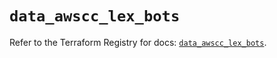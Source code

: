 # `data_awscc_lex_bots`

Refer to the Terraform Registry for docs: [`data_awscc_lex_bots`](https://registry.terraform.io/providers/hashicorp/awscc/0.70.0/docs/data-sources/lex_bots).
